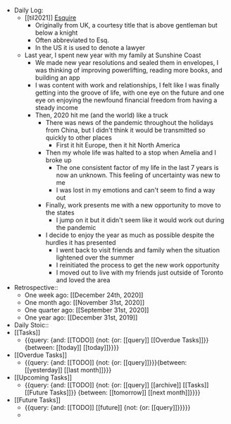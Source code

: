 - Daily Log:
    - [[til2021]] [Esquire](https://en.wikipedia.org/wiki/Esquire)
        - Originally from UK, a courtesy title that is above gentleman but below a knight
        - Often abbreviated to Esq.
        - In the US it is used to denote a lawyer
    - Last year, I spent new year with my family at Sunshine Coast
        - We made new year resolutions and sealed them in envelopes, I was thinking of improving powerlifting, reading more books, and building an app
        - I was content with work and relationships, I felt like I was finally getting into the groove of life, with one eye on the future and one eye on enjoying the newfound financial freedom from having a steady income
        - Then, 2020 hit me (and the world) like a truck
            - There was news of the pandemic throughout the holidays from China, but I didn't think it would be transmitted so quickly to other places
                - First it hit Europe, then it hit North America
            - Then my whole life was halted to a stop when Amelia and I broke up
                - The one consistent factor of my life in the last 7 years is now an unknown. This feeling of uncertainty was new to me
                - I was lost in my emotions and can't seem to find a way out
            - Finally, work presents me with a new opportunity to move to the states
                - I jump on it but it didn't seem like it would work out during the pandemic
            - I decide to enjoy the year as much as possible despite the hurdles it has presented
                - I went back to visit friends and family when the situation lightened over the summer
                - I reinitiated the process to get the new work opportunity
                - I moved out to live with my friends just outside of Toronto and loved the area
- Retrospective::
    - One week ago: [[December 24th, 2020]]
    - One month ago: [[November 31st, 2020]]
    - One quarter ago: [[September 31st, 2020]]
    - One year ago: [[December 31st, 2019]]
- Daily Stoic::
- [[Tasks]]
    - {{query: {and: [[TODO]] {not: {or: [[query]] [[Overdue Tasks]]}} {between: [[today]] [[today]]}}}}
- [[Overdue Tasks]]
    - {{query: {and: [[TODO]] {not: {or: [[query]]}}}{between: [[yesterday]] [[last month]]}}}
- [[Upcoming Tasks]]
    - {{query: {and: [[TODO]] {not: {or: [[query]] [[archive]] [[Tasks]] [[Future Tasks]]}} {between: [[tomorrow]] [[next month]]}}}}
- [[Future Tasks]]
    - {{query: {and: [[TODO]] [[future]] {not: {or: [[query]]}}}}}
    - 
